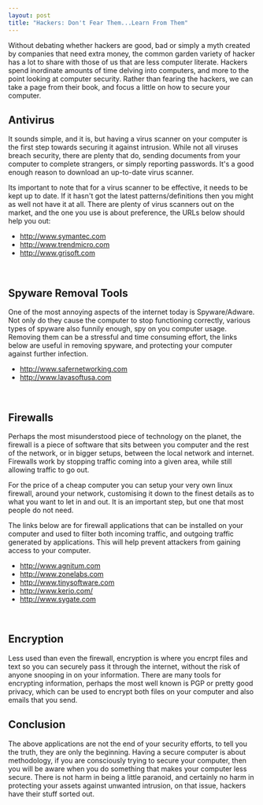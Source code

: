 ```yaml
---
layout: post
title: "Hackers: Don't Fear Them...Learn From Them"
---
```


Without debating whether hackers are good, bad or simply a myth created by companies that need extra money, the common garden variety of hacker has a lot to share with those of us that are less computer literate. Hackers spend inordinate amounts of time delving into computers, and more to the point looking at computer security. Rather than fearing the hackers, we can take a page from their book, and focus a little on how to secure your computer.

Antivirus
---------
It sounds simple, and it is, but having a virus scanner on your computer is the first step towards securing it against intrusion. While not all viruses breach security,  there are plenty that do, sending documents from your computer to complete strangers, or simply reporting passwords. It's a good enough reason to download an up-to-date virus scanner.

Its important to note that for a virus scanner to be effective, it needs to be kept up to date.  If it hasn't got the latest patterns/definitions then you might as well not have it at all. There are plenty of virus scanners out on the market, and the one you use is about preference, the URLs below should help you out:

 + <http://www.symantec.com>
 + <http://www.trendmicro.com>
 + <http://www.grisoft.com>

<br/>

Spyware Removal Tools
---------------------
One of the most annoying aspects of the internet today is Spyware/Adware. Not only do they cause the computer to stop functioning correctly, various types of spyware also funnily enough, spy on you computer usage. Removing them can be a stressful and time consuming effort, the links below are useful in removing spyware, and protecting your computer against further infection.

 + <http://www.safernetworking.com>
 + <http://www.lavasoftusa.com>

<br/>

Firewalls
---------
Perhaps the most misunderstood piece of technology on the planet, the firewall is a piece of software that sits between you computer and the rest of the network, or in bigger setups, between the local network and internet. Firewalls work by stopping traffic coming into a given area, while still allowing traffic to go out.

For the price of a cheap computer you can setup your very own linux firewall, around your network, customising it down to the finest details as to what you want to let in and out. It is an important step, but one that most people do not need.

The links below are for firewall applications that can be installed on your computer and used to filter both incoming traffic, and outgoing traffic generated by applications. This will help prevent attackers from gaining access to your computer.

 + <http://www.agnitum.com>
 + <http://www.zonelabs.com>
 + <http://www.tinysoftware.com>
 + <http://www.kerio.com/>
 + <http://www.sygate.com>


<br/>

Encryption
----------
Less used than even the firewall, encryption is where you encrpt files and text so you can securely pass it through the internet, without the risk of anyone snooping in on your information. There are many tools for encrypting information, perhaps the most well known is PGP or pretty good privacy, which can be used to encrypt both files on your computer and also emails that you send.

Conclusion
----------
The above applications are not the end of your security efforts, to tell you the truth, they are only the beginning. Having a secure computer is about methodology, if you are consciously trying to secure your computer, then you will be aware when you do something that makes your computer less secure. There is not harm in being a little paranoid, and certainly no harm in protecting your assets against unwanted intrusion, on that issue, hackers have their stuff sorted out.
